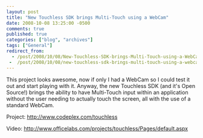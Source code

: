 ```yaml
---
layout: post
title: "New Touchless SDK brings Multi-Touch using a WebCam"
date: 2008-10-08 13:25:00 -0500
comments: true
published: true
categories: ["blog", "archives"]
tags: ["General"]
redirect_from: 
  - /post/2008/10/08/New-Touchless-SDK-brings-Multi-Touch-using-a-WebCam
 -  /post/2008/10/08/new-touchless-sdk-brings-multi-touch-using-a-webcam
---
```

<!-- more -->
<p>
This project looks awesome, now if only I had a WebCam so I could test it out and start playing with it. Anyway, the new Touchless SDK (and it&#39;s Open Source!) brings the ability to have Multi-Touch input within an application without the user needing to actually touch the screen, all with the use of a standard WebCam.
</p>
<p>
Project: <a href="http://www.codeplex.com/touchless">http://www.codeplex.com/touchless</a>
</p>
<p>
Video: <a href="http://www.officelabs.com/projects/touchless/Pages/default.aspx">http://www.officelabs.com/projects/touchless/Pages/default.aspx</a> 
</p>
